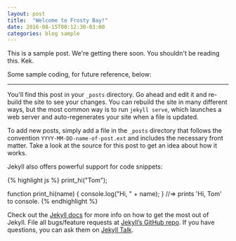 ```yaml
---
layout: post
title:  "Welcome to Frosty Bay!" 
date: 2016-08-15T00:12:30-03:00
categories: blog sample
---
```

This is a sample post. We're getting there soon. You shouldn't be reading this. Kek.

Some sample coding, for future reference, below:

----

You'll find this post in your `_posts` directory. Go ahead and edit it and re-build the site to see your changes. You can rebuild the site in many different ways, but the most common way is to run `jekyll serve`, which launches a web server and auto-regenerates your site when a file is updated.

To add new posts, simply add a file in the `_posts` directory that follows the convention `YYYY-MM-DD-name-of-post.ext` and includes the necessary front matter. Take a look at the source for this post to get an idea about how it works.

Jekyll also offers powerful support for code snippets:

{% highlight js %}
print_hi("Tom");

function print_hi(name) {
  console.log("Hi, " + name);
}
//=> prints 'Hi, Tom' to console.
{% endhighlight %}

Check out the [Jekyll docs][jekyll-docs] for more info on how to get the most out of Jekyll. File all bugs/feature requests at [Jekyll’s GitHub repo][jekyll-gh]. If you have questions, you can ask them on [Jekyll Talk][jekyll-talk].

[jekyll-docs]: http://jekyllrb.com/docs/home
[jekyll-gh]:   https://github.com/jekyll/jekyll
[jekyll-talk]: https://talk.jekyllrb.com/
